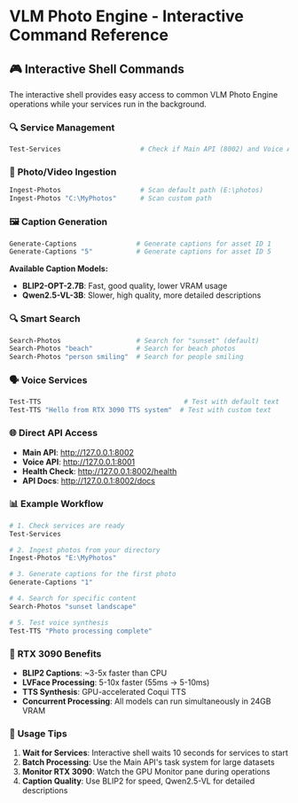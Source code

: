 # VLM Photo Engine - Interactive Command Reference

## 🎮 Interactive Shell Commands

The interactive shell provides easy access to common VLM Photo Engine operations while your services run in the background.

### 🔍 **Service Management**
```powershell
Test-Services                    # Check if Main API (8002) and Voice API (8001) are ready
```

### 📁 **Photo/Video Ingestion**
```powershell
Ingest-Photos                    # Scan default path (E:\photos)
Ingest-Photos "C:\MyPhotos"      # Scan custom path
```

### 🖼️ **Caption Generation**
```powershell
Generate-Captions               # Generate captions for asset ID 1
Generate-Captions "5"           # Generate captions for asset ID 5
```

**Available Caption Models:**
- **BLIP2-OPT-2.7B**: Fast, good quality, lower VRAM usage
- **Qwen2.5-VL-3B**: Slower, high quality, more detailed descriptions

### 🔍 **Smart Search**
```powershell
Search-Photos                   # Search for "sunset" (default)
Search-Photos "beach"           # Search for beach photos
Search-Photos "person smiling"  # Search for people smiling
```

### 🗣️ **Voice Services**
```powershell
Test-TTS                                    # Test with default text
Test-TTS "Hello from RTX 3090 TTS system"  # Test with custom text
```

### 🌐 **Direct API Access**
- **Main API**: http://127.0.0.1:8002
- **Voice API**: http://127.0.0.1:8001
- **Health Check**: http://127.0.0.1:8002/health
- **API Docs**: http://127.0.0.1:8002/docs

### 📊 **Example Workflow**
```powershell
# 1. Check services are ready
Test-Services

# 2. Ingest photos from your directory
Ingest-Photos "E:\MyPhotos"

# 3. Generate captions for the first photo
Generate-Captions "1"

# 4. Search for specific content
Search-Photos "sunset landscape"

# 5. Test voice synthesis
Test-TTS "Photo processing complete"
```

### 🚀 **RTX 3090 Benefits**
- **BLIP2 Captions**: ~3-5x faster than CPU
- **LVFace Processing**: 5-10x faster (55ms → 5-10ms)  
- **TTS Synthesis**: GPU-accelerated Coqui TTS
- **Concurrent Processing**: All models can run simultaneously in 24GB VRAM

### 🎯 **Usage Tips**
1. **Wait for Services**: Interactive shell waits 10 seconds for services to start
2. **Batch Processing**: Use the Main API's task system for large datasets
3. **Monitor RTX 3090**: Watch the GPU Monitor pane during operations
4. **Caption Quality**: Use BLIP2 for speed, Qwen2.5-VL for detailed descriptions
